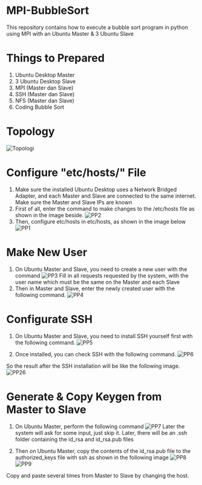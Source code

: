 # MPI-BubbleSort
This repository contains how to execute a bubble sort program in python using MPI with an Ubuntu Master &amp; 3 Ubuntu Slave

# Things to Prepared
1. Ubuntu Desktop Master
2. 3 Ubuntu Desktop Slave
3. MPI (Master dan Slave)
4. SSH (Master dan Slave)
5. NFS (Master dan Slave)
6. Coding Bubble Sort

# Topology
![Topologi](https://github.com/ShinnoHonobu/MPI-BubbleSort/assets/113822318/2815c150-942f-4296-9ba2-86cf108ad343)

# Configure "etc/hosts/" File
1. Make sure the installed Ubuntu Desktop uses a Network Bridged Adapter, and each Master and Slave are connected to the same internet. Make sure the Master and Slave IPs are known
2. First of all, enter the command to make changes to the /etc/hosts file as shown in the image beside.
![PP2](https://github.com/ShinnoHonobu/MPI-BubbleSort/assets/113822318/a36c1bba-c702-4073-88e4-7465712e5122)
3. Then, configure etc/hosts in etc/hosts, as shown in the image below
![PP1](https://github.com/ShinnoHonobu/MPI-BubbleSort/assets/113822318/bd4a688c-fb00-416d-9972-e09af1d6b458)

# Make New User
1. On Ubuntu Master and Slave, you need to create a new user with the command
![PP3](https://github.com/ShinnoHonobu/MPI-BubbleSort/assets/113822318/94cebcd4-5406-4328-b865-d5521ee2dd2f)
Fill in all requests requested by the system, with the user name which must be the same on the Master and each Slave
2. Then in Master and Slave, enter the newly created user with the following command.
![PP4](https://github.com/ShinnoHonobu/MPI-BubbleSort/assets/113822318/1af57950-95c5-417e-bdec-30b7446f21b2)

# Configurate SSH
1. On Ubuntu Master and Slave, you need to install SSH yourself first with the following command.
![PP5](https://github.com/ShinnoHonobu/MPI-BubbleSort/assets/113822318/ed5daa69-03a3-4efc-892f-e2e3408c5c1b)

2. Once installed, you can check SSH with the following command.
![PP6](https://github.com/ShinnoHonobu/MPI-BubbleSort/assets/113822318/86f0191b-ef8a-415c-b7eb-a40e42470feb)

So the result after the SSH installation will be like the following image.
![PP26](https://github.com/ShinnoHonobu/MPI-BubbleSort/assets/113822318/6e60cebb-d8aa-42ca-8d46-bfa00491545d)

# Generate & Copy Keygen from Master to Slave
1. On Ubuntu Master, perform the following command
![PP7](https://github.com/ShinnoHonobu/MPI-BubbleSort/assets/113822318/8f127f0a-1566-4549-81e6-8051ef901975)
Later the system will ask for some input, just skip it. Later, there will be an .ssh folder containing the id_rsa and id_rsa.pub files

2. Then on Ubuntu Master, copy the contents of the id_rsa.pub file to the authorized_keys file with ssh as shown in the following image
![PP8](https://github.com/ShinnoHonobu/MPI-BubbleSort/assets/113822318/a4a5e610-2ffd-484d-991b-9800949ab755)
![PP9](https://github.com/ShinnoHonobu/MPI-BubbleSort/assets/113822318/16ea1ac9-fd38-4cf4-b44e-2a5c666b62a5)

Copy and paste several times from Master to Slave by changing the host.
